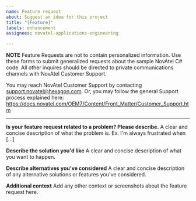 ```yaml
---
name: Feature request
about: Suggest an idea for this project
title: "[Feature]"
labels: enhancement
assignees: novatel-applications-engineering

---
```


**NOTE** 
Feature Requests are not to contain personalized information. Use these forms to submit generalized requests about the sample NovAtel C# code. All other inquires should be directed to private communications channels with NovAtel Customer Support.

You may reach NovAtel Customer Support by contacting support.novatel@hexagon.com. Or, you may follow the general Support process explained here: https://docs.novatel.com/OEM7/Content/Front_Matter/Customer_Support.htm

--------------

**Is your feature request related to a problem? Please describe.**
A clear and concise description of what the problem is. Ex. I'm always frustrated when [...]

**Describe the solution you'd like**
A clear and concise description of what you want to happen.

**Describe alternatives you've considered**
A clear and concise description of any alternative solutions or features you've considered.

**Additional context**
Add any other context or screenshots about the feature request here.
